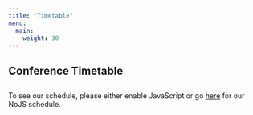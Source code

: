 ```yaml
---
title: "Timetable"
menu:
  main:
    weight: 30
---
```


## Conference Timetable
<div id="fahrplan" style="width: 100%; margin: 2em 0;">
    <script type="text/javascript" src="https://cfp.opentechconf.net/2025/widgets/schedule.js" async></script>
    <pretalx-schedule
        event-url="https://cfp.opentechconf.net/2025/"
        version="0.37"
        locale="en"
        timezone="Asia/Taipei"
        style="--pretalx-clr-primary: #3b9838"
    ></pretalx-schedule>
    <noscript class="d-block">
        <div class="alert alert-info m-4">
            <div></div>
            <div>
                To see our schedule, please either enable JavaScript or go <a href="https://cfp.opentechconf.net/2025/schedule/nojs">here</a> for our NoJS schedule.
            </div>
        </div>
    </noscript>
</div>
